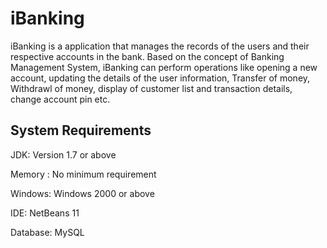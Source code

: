 # iBanking

iBanking is a application that manages the records of the users and their 
respective accounts in the bank. Based on the concept of Banking Management
System, iBanking can perform operations like opening a new account, updating
the details of the user information, Transfer of money, Withdrawl of money,
display of customer list and transaction details, change account pin etc.

System Requirements
-------------------

JDK:		Version 1.7 or above

Memory : 	No minimum requirement

Windows:	Windows 2000 or above

IDE:		NetBeans 11

Database: 	MySQL
